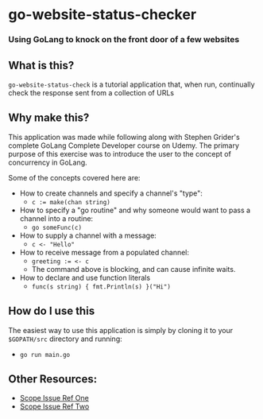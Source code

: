 # go-website-status-checker
### Using GoLang to knock on the front door of a few websites

## What is this?

`go-website-status-check` is a tutorial application that, when run, continually check the response sent from a collection of URLs 

## Why make this?

This application was made while following along with Stephen Grider's complete GoLang Complete Developer course on Udemy. The primary purpose of this exercise was to introduce the user to the concept of concurrency in GoLang. 

Some of the concepts covered here are:

- How to create channels and specify a channel's "type":
    - `c := make(chan string)` 
- How to specify a "go routine" and why someone would want to pass a channel into a routine:
    - `go someFunc(c)`
- How to supply a channel with a message:
    - `c <- "Hello"`
- How to receive message from a populated channel:
    - `greeting := <- c`
    - The command above is blocking, and can cause infinite waits.
- How to declare and use function literals
    - `func(s string) { fmt.Println(s) }("Hi")`

## How do I use this

The easiest way to use this application is simply by cloning it to your `$GOPATH/src` directory and running:
- `go run main.go`
## Other Resources:

- [Scope Issue Ref One](http://oyvindsk.com/writing/common-golang-mistakes-1)
- [Scope Issue Ref Two](http://devs.cloudimmunity.com/gotchas-and-common-mistakes-in-go-golang/index.html#closure_for_it_vars)
